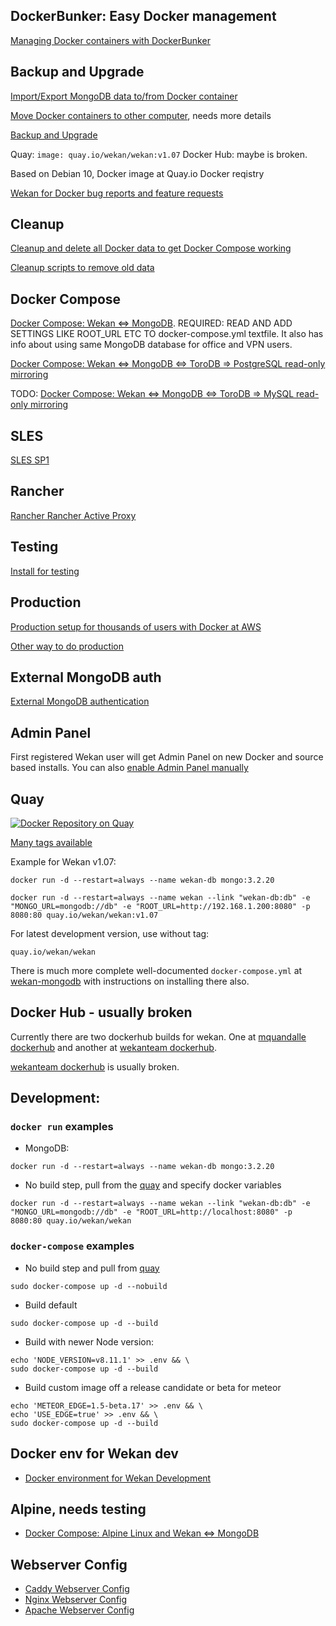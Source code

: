 ## DockerBunker: Easy Docker management

[Managing Docker containers with DockerBunker](https://github.com/chaosbunker/dockerbunker)

## Backup and Upgrade

[Import/Export MongoDB data to/from Docker container](https://github.com/wekan/wekan/wiki/Export-Docker-Mongo-Data)

[Move Docker containers to other computer](https://github.com/wekan/wekan/wiki/Move-Docker-containers-to-other-computer), needs more details

[Backup and Upgrade](https://github.com/wekan/wekan-mongodb#backup-before-upgrading)

Quay: `image: quay.io/wekan/wekan:v1.07`
Docker Hub: maybe is broken.

Based on Debian 10, Docker image at Quay.io Docker reqistry


[Wekan for Docker bug reports and feature requests](https://github.com/wekan/wekan-mongodb/issues)

## Cleanup

[Cleanup and delete all Docker data to get Docker Compose working](https://github.com/wekan/wekan/issues/985)

[Cleanup scripts to remove old data](https://github.com/wekan/wekan-cleanup)

## Docker Compose

[Docker Compose: Wekan <=> MongoDB](https://github.com/wekan/wekan-mongodb). REQUIRED: READ AND ADD SETTINGS LIKE ROOT_URL ETC TO docker-compose.yml textfile. It also has info about using same MongoDB database for office and VPN users.

[Docker Compose: Wekan <=> MongoDB <=> ToroDB => PostgreSQL read-only mirroring](https://github.com/wekan/wekan-postgresql)

TODO: [Docker Compose: Wekan <=> MongoDB <=> ToroDB => MySQL read-only mirroring](https://github.com/torodb/stampede/issues/203)

## SLES

[SLES SP1](https://github.com/wekan/wekan/wiki/Install-Wekan-Docker-on-SUSE-Linux-Enterprise-Server-12-SP1)

## Rancher

[Rancher Rancher Active Proxy](https://github.com/wekan/wekan/wiki/Rancher---Rancher-Active-Proxy---Wekan-MongoDB-Docker)

## Testing

[Install for testing](https://github.com/wekan/wekan/wiki/Install-Wekan-Docker-for-testing)

## Production

[Production setup for thousands of users with Docker at AWS](https://github.com/wekan/wekan/wiki/AWS)

[Other way to do production](https://github.com/wekan/wekan/wiki/Install-Wekan-Docker-in-production)

## External MongoDB auth

[External MongoDB authentication](https://github.com/wekan/wekan/issues/1375)

## Admin Panel

First registered Wekan user will get Admin Panel on new Docker and source based
installs. You can also [enable Admin Panel manually](https://github.com/wekan/wekan/blob/devel/CHANGELOG.md#v0111-rc2-2017-03-05-wekan-prerelease)

## Quay

[![Docker Repository on Quay](https://quay.io/repository/wekan/wekan/status "Docker Repository on Quay")](https://quay.io/repository/wekan/wekan)

[Many tags available](https://quay.io/repository/wekan/wekan?tab=tags)

Example for Wekan v1.07:
```
docker run -d --restart=always --name wekan-db mongo:3.2.20

docker run -d --restart=always --name wekan --link "wekan-db:db" -e "MONGO_URL=mongodb://db" -e "ROOT_URL=http://192.168.1.200:8080" -p 8080:80 quay.io/wekan/wekan:v1.07
```
For latest development version, use without tag:
```
quay.io/wekan/wekan
```

There is much more complete well-documented `docker-compose.yml` at [wekan-mongodb](https://github.com/wekan/wekan-mongodb) with instructions on installing there also.

## Docker Hub - usually broken

Currently there are two dockerhub builds for wekan. One at [mquandalle dockerhub](https://hub.docker.com/r/mquandalle/wekan/builds/) and another at [wekanteam dockerhub](https://hub.docker.com/r/wekanteam/wekan/builds/). 

[wekanteam dockerhub](https://hub.docker.com/r/wekanteam/wekan/builds/) is usually broken.

## Development:

### `docker run` examples

- MongoDB:

```
docker run -d --restart=always --name wekan-db mongo:3.2.20
```

- No build step, pull from the [quay](https://quay.io/repository/wekan/wekan?tab=tags) and
specify docker variables

```
docker run -d --restart=always --name wekan --link "wekan-db:db" -e "MONGO_URL=mongodb://db" -e "ROOT_URL=http://localhost:8080" -p 8080:80 quay.io/wekan/wekan
```


### `docker-compose` examples

- No build step and pull from [quay](https://quay.io/repository/wekan/wekan?tab=tags)

```
sudo docker-compose up -d --nobuild
```

- Build default
```
sudo docker-compose up -d --build
```

- Build with newer Node version:
```
echo 'NODE_VERSION=v8.11.1' >> .env && \
sudo docker-compose up -d --build
```

- Build custom image off a release candidate or beta for meteor
```
echo 'METEOR_EDGE=1.5-beta.17' >> .env && \
echo 'USE_EDGE=true' >> .env && \
sudo docker-compose up -d --build
```

## Docker env for Wekan dev

* [Docker environment for Wekan Development](https://github.com/wekan/wekan-dev)

## Alpine, needs testing

* [Docker Compose: Alpine Linux and Wekan <=> MongoDB](https://github.com/wekan/wekan-launchpad)

## Webserver Config

* [Caddy Webserver Config](https://github.com/wekan/wekan/wiki/Caddy-Webserver-Config)
* [Nginx Webserver Config](https://github.com/wekan/wekan/wiki/Nginx-Webserver-Config)
* [Apache Webserver Config](https://github.com/wekan/wekan/wiki/Apache)